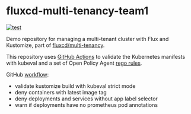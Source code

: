 # fluxcd-multi-tenancy-team1

[![test](https://github.com/fluxcd/multi-tenancy-team1/workflows/test/badge.svg)](https://github.com/fluxcd/multi-tenancy-team1/blob/master/.github/workflows/test.yml)

Demo repository for managing a multi-tenant cluster with Flux and Kustomize,
part of [fluxcd/multi-tenancy](https://github.com/fluxcd/multi-tenancy).

This repository uses [GitHub Actions](https://github.com/marketplace/actions/kubernetes-toolset)
to validate the Kubernetes manifests with kubeval and a set of Open Policy Agent
[rego rules](https://github.com/fluxcd/multi-tenancy-team1/blob/master/.github/policy/).

GitHub [workflow](https://github.com/fluxcd/multi-tenancy-team1/blob/master/.github/workflows/test.yml):
* validate kustomize build with kubeval strict mode
* deny containers with latest image tag
* deny deployments and services without app label selector
* warn if deployments have no prometheus pod annotations


